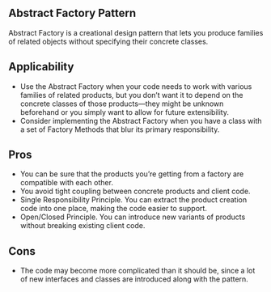 Abstract Factory Pattern
-
Abstract Factory is a creational design pattern that lets you produce families of related objects without specifying their concrete classes.


Applicability
-
- Use the Abstract Factory when your code needs to work with various families of related products, but you don’t want it to depend on the concrete classes of those products—they might be unknown beforehand or you simply want to allow for future extensibility.
- Consider implementing the Abstract Factory when you have a class with a set of Factory Methods that blur its primary responsibility.

Pros
-
- You can be sure that the products you’re getting from a factory are compatible with each other.
- You avoid tight coupling between concrete products and client code.
- Single Responsibility Principle. You can extract the product creation code into one place, making the code easier to support.
- Open/Closed Principle. You can introduce new variants of products without breaking existing client code.

Cons
-
- The code may become more complicated than it should be, since a lot of new interfaces and classes are introduced along with the pattern.